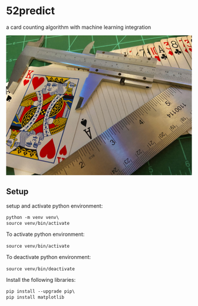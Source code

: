 # 52predict
a card counting algorithm with machine learning integration


<style>
    .imgcontainer{
      text-align: center;  
    }
</style>

<div class="imgcontainer">
<img src="./etc/titlepic.jpg" title="52predict" width="590" height="380"></a>
</div>


## Setup

setup and activate python environment:

```
python -m venv venv\
source venv/bin/activate
```

To activate python environment:

`source venv/bin/activate`

To deactivate python environment:

`source venv/bin/deactivate`

Install the following libraries: 

```
pip install --upgrade pip\
pip install matplotlib
```
